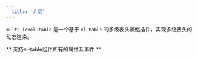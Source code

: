 ```yaml
---
  title: '介绍'
---
```


`multi-level-table` 是一个基于 `el-table` 的多级表头表格插件，实现多级表头的动态渲染。

** 支持el-table组件所有的属性及事件 **
